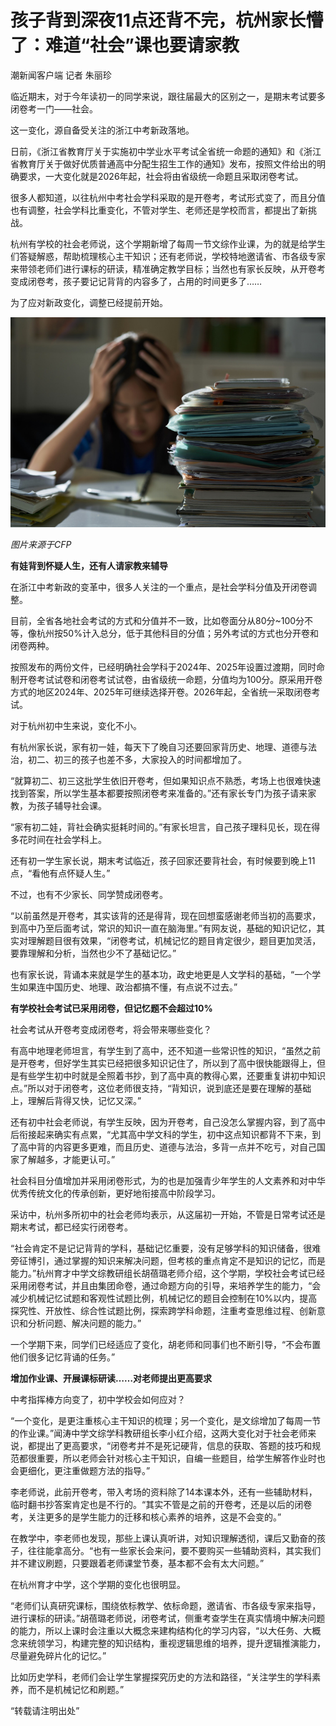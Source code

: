 # 孩子背到深夜11点还背不完，杭州家长懵了：难道“社会”课也要请家教

潮新闻客户端 记者 朱丽珍

临近期末，对于今年读初一的同学来说，跟往届最大的区别之一，是期末考试要多闭卷考一门——社会。

这一变化，源自备受关注的浙江中考新政落地。

日前，《浙江省教育厅关于实施初中学业水平考试全省统一命题的通知》和《浙江省教育厅关于做好优质普通高中分配生招生工作的通知》发布，按照文件给出的明确要求，一大变化就是2026年起，社会将由省级统一命题且采取闭卷考试。

很多人都知道，以往杭州中考社会学科采取的是开卷考，考试形式变了，而且分值也有调整，社会学科比重变化，不管对学生、老师还是学校而言，都提出了新挑战。

杭州有学校的社会老师说，这个学期新增了每周一节文综作业课，为的就是给学生们答疑解惑，帮助梳理核心主干知识；还有老师说，学校特地邀请省、市各级专家来带领老师们进行课标的研读，精准确定教学目标；当然也有家长反映，从开卷考变成闭卷考，孩子要记记背背的内容多了，占用的时间更多了……

为了应对新政变化，调整已经提前开始。

![62879419c492278c816b0a974a80c9fa.jpg](./孩子背到深夜11点还背不完杭州家长懵了难道社会课也要请家教/62879419c492278c816b0a974a80c9fa.jpg)

_图片来源于CFP_

**有娃背到怀疑人生，还有人请家教来辅导**

在浙江中考新政的变革中，很多人关注的一个重点，是社会学科分值及开闭卷调整。

目前，全省各地社会考试的方式和分值并不一致，比如卷面分从80分~100分不等，像杭州按50%计入总分，低于其他科目的分值；另外考试的方式也分开卷和闭卷两种。

按照发布的两份文件，已经明确社会学科于2024年、2025年设置过渡期，同时命制开卷考试试卷和闭卷考试试卷，由省级统一命题，分值均为100分。原采用开卷方式的地区2024年、2025年可继续选择开卷。2026年起，全省统一采取闭卷考试。

对于杭州初中生来说，变化不小。

有杭州家长说，家有初一娃，每天下了晚自习还要回家背历史、地理、道德与法治，初二、初三的孩子也差不多，大家投入的时间都增加了。

“就算初二、初三这批学生依旧开卷考，但如果知识点不熟悉，考场上也很难快速找到答案，所以学生基本都要按照闭卷考来准备的。”还有家长专门为孩子请来家教，为孩子辅导社会课。

“家有初二娃，背社会确实挺耗时间的。”有家长坦言，自己孩子理科见长，现在得多花时间在社会学科上。

还有初一学生家长说，期末考试临近，孩子回家还要背社会，有时候要到晚上11点，“看他有点怀疑人生。”

不过，也有不少家长、同学赞成闭卷考。

“以前虽然是开卷考，其实该背的还是得背，现在回想蛮感谢老师当初的高要求，到高中乃至后面考试，常识的知识一直在脑海里。”有网友说，基础的知识记忆，其实对理解题目很有效果，“闭卷考试，机械记忆的题目肯定很少，题目更加灵活，要靠理解和分析，当然也少不了基础记忆。”

也有家长说，背诵本来就是学生的基本功，政史地更是人文学科的基础，“一个学生如果连中国历史、地理、政治都搞不懂，有点说不过去。”

**有学校社会考试已采用闭卷，但记忆题不会超过10%**

社会考试从开卷考变成闭卷考，将会带来哪些变化？

有高中地理老师坦言，有学生到了高中，还不知道一些常识性的知识，“虽然之前是开卷考，但好学生其实已经把很多知识记住了，所以到了高中很快能跟得上，但是有些学生初中时就是全照着书抄，到了高中真的教得心累，还要重复讲初中知识点。”所以对于闭卷考，这位老师很支持，“背知识，说到底还是要在理解的基础上，理解后背得又快，记忆又深。”

还有初中社会老师说，有学生反映，因为开卷考，自己没怎么掌握内容，到了高中后衔接起来确实有点累，“尤其高中学文科的学生，初中这点知识都背不下来，到了高中背的内容更多更难，而且历史、道德与法治，多背一点并不吃亏，对自己国家了解越多，才能更认可。”

社会科目分值增加并采用闭卷形式，为的也是加强青少年学生的人文素养和对中华优秀传统文化的传承创新，更好地衔接高中阶段学习。

采访中，杭州多所初中的社会老师均表示，从这届初一开始，不管是日常考试还是期末考试，都已经实行闭卷考。

“社会肯定不是记记背背的学科，基础记忆重要，没有足够学科的知识储备，很难旁征博引，通过掌握的知识来解决问题，但考核的重点肯定不是知识的记忆，而是能力。”杭州育才中学文综教研组长胡蓓璐老师介绍，这个学期，学校社会考试已经采用闭卷考试，并且由集团命卷，通过命题方向的引导，来培养学生的能力，“会减少机械记忆试题和客观性试题比例，机械记忆的题目会控制在10%以内，提高探究性、开放性、综合性试题比例，探索跨学科命题，注重考查思维过程、创新意识和分析问题、解决问题的能力。”

一个学期下来，同学们已经适应了变化，胡老师和同事们也不断引导，“不会布置他们很多记忆背诵的任务。”

**增加作业课、开展课标研读……对老师提出更高要求**

中考指挥棒方向变了，初中学校会如何应对？

“一个变化，是更注重核心主干知识的梳理；另一个变化，是文综增加了每周一节的作业课。”闻涛中学文综学科教研组长李小红介绍，这两大变化对于社会老师来说，都提出了更高要求，“闭卷考并不是死记硬背，信息的获取、答题的技巧和规范都很重要，所以老师会针对核心主干知识，自编一些题目，给学生解答作业时也会更细化，更注重做题方法的指导。”

李老师说，此前开卷考，带入考场的资料除了14本课本外，还有一些辅助材料，临时翻书抄答案肯定也是不行的。“其实不管是之前的开卷考，还是以后的闭卷考，关注更多的是学生能力的迁移和核心素养的培养，这是不会变的。”

在教学中，李老师也发现，那些上课认真听讲，对知识理解透彻，课后又勤奋的孩子，往往能拿高分。“也有一些家长会来问，要不要购买一些辅助资料，其实我们并不建议刷题，只要跟着老师课堂节奏，基本都不会有太大问题。”

在杭州育才中学，这个学期的变化也很明显。

“老师们认真研究课标，围绕依标教学、依标命题，邀请省、市各级专家来指导，进行课标的研读。”胡蓓璐老师说，闭卷考试，侧重考查学生在真实情境中解决问题的能力，所以上课时会注重以大概念来建构结构化的学习内容，“以大任务、大概念来统领学习，构建完整的知识结构，重视逻辑思维的培养，提升逻辑推演能力，尽量避免碎片化的记忆。”

比如历史学科，老师们会让学生掌握探究历史的方法和路径，“关注学生的学科素养，而不是机械记忆和刷题。”

“转载请注明出处”

